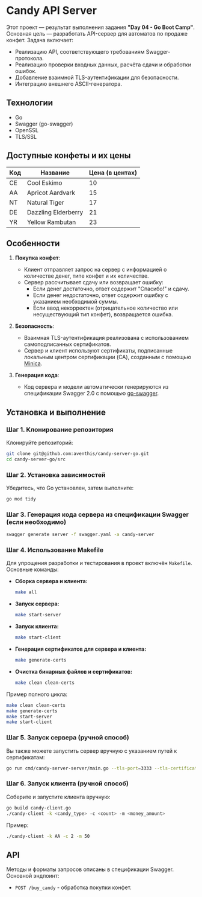 
# Candy API Server

Этот проект — результат выполнения задания **"Day 04 - Go Boot Camp"**. Основная цель — разработать API-сервер для автоматов по продаже конфет. Задача включает:

- Реализацию API, соответствующего требованиям Swagger-протокола.
- Реализацию проверки входных данных, расчёта сдачи и обработки ошибок.
- Добавление взаимной TLS-аутентификации для безопасности.
- Интеграцию внешнего ASCII-генератора.

## Технологии

- Go
- Swagger (go-swagger)
- OpenSSL
- TLS/SSL

## Доступные конфеты и их цены

| Код  | Название                | Цена (в центах) |
|------|-------------------------|-----------------|
| CE   | Cool Eskimo             | 10              |
| AA   | Apricot Aardvark        | 15              |
| NT   | Natural Tiger           | 17              |
| DE   | Dazzling Elderberry     | 21              |
| YR   | Yellow Rambutan         | 23              |

## Особенности

1. **Покупка конфет**:
   - Клиент отправляет запрос на сервер с информацией о количестве денег, типе конфет и их количестве.
   - Сервер рассчитывает сдачу или возвращает ошибку:
      - Если денег достаточно, ответ содержит "Спасибо!" и сдачу.
      - Если денег недостаточно, ответ содержит ошибку с указанием необходимой суммы.
      - Если ввод некорректен (отрицательное количество или несуществующий тип конфет), возвращается ошибка.

2. **Безопасность**:
   - Взаимная TLS-аутентификация реализована с использованием самоподписанных сертификатов.
   - Сервер и клиент используют сертификаты, подписанные локальным центром сертификации (CA), созданным с помощью [Minica](https://github.com/jsha/minica).

3. **Генерация кода**:
   - Код сервера и модели автоматически генерируются из спецификации Swagger 2.0 с помощью [go-swagger](https://github.com/go-swagger/go-swagger).

## Установка и выполнение

### Шаг 1. Клонирование репозитория
Клонируйте репозиторий:
```bash
git clone git@github.com:aventhis/candy-server-go.git
cd candy-server-go/src
```

### Шаг 2. Установка зависимостей
Убедитесь, что Go установлен, затем выполните:
```bash
go mod tidy
```

### Шаг 3. Генерация кода сервера из спецификации Swagger (если необходимо)
```bash
swagger generate server -f swagger.yaml -a candy-server
```

### Шаг 4. Использование Makefile
Для упрощения разработки и тестирования в проект включён `Makefile`. Основные команды:

- **Сборка сервера и клиента:**
  ```bash
  make all
  ```
- **Запуск сервера:**
  ```bash
  make start-server
  ```
- **Запуск клиента:**
  ```bash
  make start-client
  ```
- **Генерация сертификатов для сервера и клиента:**
  ```bash
  make generate-certs
  ```
- **Очистка бинарных файлов и сертификатов:**
  ```bash
  make clean clean-certs
  ```

Пример полного цикла:
```bash
make clean clean-certs
make generate-certs
make start-server
make start-client
```

### Шаг 5. Запуск сервера (ручной способ)
Вы также можете запустить сервер вручную с указанием путей к сертификатам:
```bash
go run cmd/candy-server-server/main.go --tls-port=3333 --tls-certificate=candy.tld/cert.pem --tls-key=candy.tld/key.pem --tls-ca=minica.pem
```

### Шаг 6. Запуск клиента (ручной способ)

Соберите и запустите клиента вручную:
```bash
go build candy-client.go
./candy-client -k <candy_type> -c <count> -m <money_amount>
```

Пример:
```bash
./candy-client -k AA -c 2 -m 50
```

## API

Методы и форматы запросов описаны в спецификации Swagger. Основной эндпоинт:
- `POST /buy_candy` - обработка покупки конфет.
